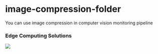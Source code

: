 # image-compression-folder

You can use image compression in computer vision monitoring pipeline

### Edge Computing Solutions
![]("./Untitled.jpg")
